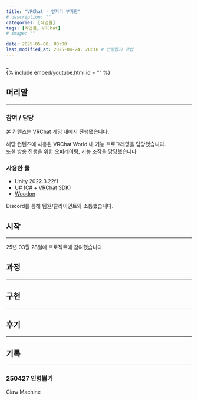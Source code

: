 ```yaml
---
title: "VRChat - 옆자리 부가땅"
# description: ""
categories: [작업물]
tags: [작업물, VRChat]
# image: ""

date: 2025-05-00. 00:00
last_modified_at: 2025-04-24. 20:18 # 인형뽑기 작업
---
```


_  
{% include embed/youtube.html id = "" %}

## 머리말

---

### 참여 / 담당

본 컨텐츠는 VRChat 게임 내에서 진행됐습니다.  

해당 컨텐츠에 사용된 VRChat World 내 기능 프로그래밍을 담당했습니다.  
또한 방송 진행을 위한 오퍼레이팅, 기능 조작을 담당했습니다.  

### 사용한 툴

- Unity 2022.3.22f1
- [U# (C# + VRChat SDK)](https://udonsharp.docs.vrchat.com/)
- [Woodon](https://github.com/wrchat/Woodon)

Discord를 통해 팀원/클라이언트와 소통했습니다.  

## 시작

---

25년 03월 28일에 프로젝트에 참여했습니다.  

## 과정

---

## 구현

---

## 후기

---

## 기록

---

### 250427 인형뽑기

Claw Machine  
